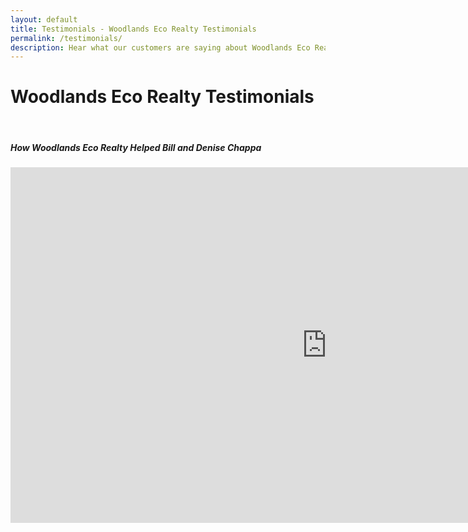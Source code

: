 ```yaml
---
layout: default
title: Testimonials - Woodlands Eco Realty Testimonials
permalink: /testimonials/
description: Hear what our customers are saying about Woodlands Eco Realty, your local Houston Realtor.
---
```


# Woodlands Eco Realty Testimonials

&nbsp;

<div class="client-testimonial"><h5 class="testimonial-author"><strong>How Woodlands Eco Realty Helped Bill and Denise Chappa</strong></h5><iframe width="1012" height="569" src="https://www.youtube.com/embed/qW8pN8uAlnc" frameborder="0" allow="accelerometer; autoplay; encrypted-media; gyroscope; picture-in-picture" allowfullscreen=""></iframe></div>
